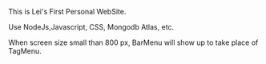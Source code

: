 This is Lei's First Personal WebSite.

Use NodeJs,Javascript, CSS, Mongodb Atlas, etc.

When screen size small than 800 px, BarMenu will show up to take place of TagMenu. 
